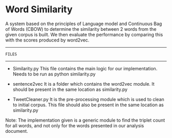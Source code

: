 # Word Similarity
A system based on the principles of Language model and Continuous Bag of Words (CBOW) to determine the similarity between 2 words from the given corpus is built. We then evaluate the performance by comparing this with the scores produced by word2vec.

----------------
	FILES
----------------

* Similarity.py
  This file contains the main logic for our implementation. Needs to be run as python similarity.py
 
* sentence2vec 
  It is a folder which contains the word2vec module. It should be present in the same location as similarity.py

* TweetCleaner.py
  It is the pre-processing module which is used to clean to initial corpus. This file should also be present in the 
  same location as similarity.py

Note: The implementation given is a generic module to find the triplet count for all words, and not only for the words presented in our analysis document.